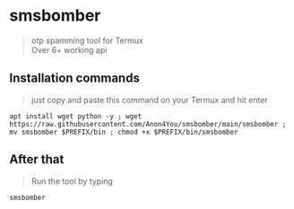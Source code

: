 # smsbomber
> otp spamming tool for Termux <br>
Over 6+ working api

## Installation commands 
> just copy and paste this command on your Termux and hit enter
```
apt install wget python -y ; wget https://raw.githubusercontent.com/Anon4You/smsbomber/main/smsbomber ; mv smsbomber $PREFIX/bin ; chmod +x $PREFIX/bin/smsbomber
```
## After that
> Run the tool by typing 
```
smsbomber
```
